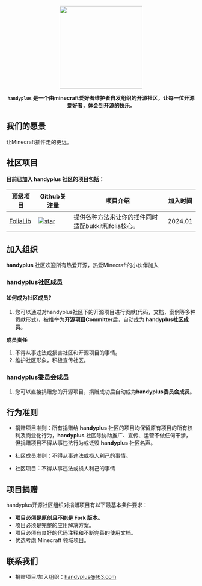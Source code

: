 <p align="center">
<img src="https://img.fastmirror.net/s/2023/03/05/6404b4d2bf19d.png" height="220"/>
</p>


<div align="center">

**`handyplus` 是一个由minecraft爱好者维护者自发组织的开源社区，让每一位开源爱好者，体会到开源的快乐。**

</div>

## 我们的愿景

让Minecraft插件走的更远。

## 社区项目

#### 目前已加入 **handyplus** 社区的项目包括：

| 顶级项目                                              | Github关注量                                                                                                               | 项目介绍                            | 加入时间    |
|---------------------------------------------------|-------------------------------------------------------------------------------------------------------------------------|---------------------------------|---------|
| [FoliaLib](https://github.com/handyplus/FoliaLib) | [![star](https://img.shields.io/github/stars/handyplus/FoliaLib.svg)](https://github.com/handyplus/FoliaLib/stargazers) | 提供各种方法来让你的插件同时适配bukkit和folia核心。 | 2024.01 |

## 加入组织

**handyplus** 社区欢迎所有热爱开源，热爱Minecraft的小伙伴加入

### handyplus社区成员

#### 如何成为社区成员?

1. 您可以通过对handyplus社区下的开源项目进行贡献(代码，文档，案例等多种贡献形式)，被推举为**开源项目Committer**后，自动成为
   **handyplus社区成员**。

**成员责任**

1. 不得从事违法或损害社区和开源项目的事情。
2. 维护社区形象，积极宣传社区。

### handyplus委员会成员

1. 您可以直接捐赠您的开源项目，捐赠成功后自动成为**handyplus委员会成员**。

## 行为准则

- 捐赠项目准则：所有捐赠给 **handyplus** 社区的项目均保留原有项目的所有权利及商业化行为，**handyplus**
  社区除协助推广、宣传、运营不做任何干涉，但捐赠项目不得从事违法行为或诋毁 **handyplus** 社区名声。

- 社区成员准则：不得从事违法或损人利己的事情。

- 社区项目：不得从事违法或损人利己的事情

## 项目捐赠

handyplus开源社区组织对捐赠项目有以下最基本条件要求：

- **项目必须是原创且不能是 Fork 版本。**
- 项目必须是完整的应用解决方案。
- 项目必须有良好的代码注释和不断完善的使用文档。
- 优选考虑 Minecraft 领域项目。

## 联系我们

- 捐赠项目/加入组织：handyplus@163.com
